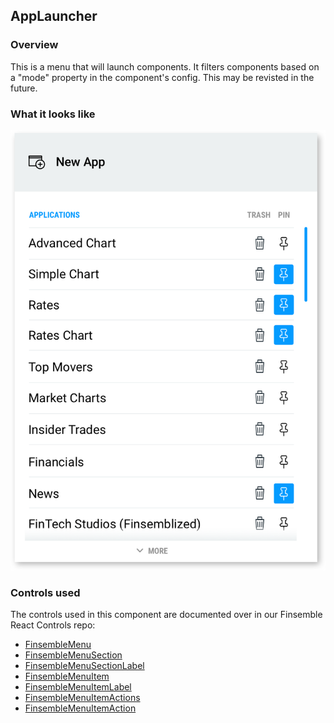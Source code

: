 ## AppLauncher

### Overview
This is a menu that will launch components. It filters components based on a "mode" property in the component's config. This may be revisted in the future.

### What it looks like
![](./App_Menu.png)

### Controls used
The controls used in this component are documented over in our Finsemble React Controls repo:
* [FinsembleMenu](https://github.com/ChartIQ/finsemble-react-controls/tree/master/FinsembleMenu)
* [FinsembleMenuSection](https://github.com/ChartIQ/finsemble-react-controls/tree/master/FinsembleMenuSection)
* [FinsembleMenuSectionLabel](https://github.com/ChartIQ/finsemble-react-controls/tree/master/FinsembleMenuSectionLabel)
* [FinsembleMenuItem](https://github.com/ChartIQ/finsemble-react-controls/tree/master/FinsembleMenuItem)
* [FinsembleMenuItemLabel](https://github.com/ChartIQ/finsemble-react-controls/tree/master/FinsembleMenuItemLabel)
* [FinsembleMenuItemActions](https://github.com/ChartIQ/finsemble-react-controls/tree/master/FinsembleMenuItemActions)
* [FinsembleMenuItemAction](https://github.com/ChartIQ/finsemble-react-controls/tree/master/FinsembleMenuItemAction)

